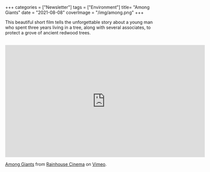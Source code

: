 +++
categories = ["Newsletter"]
tags = ["Environment"]
title= "Among Giants"
date = "2021-08-08"
coverImage = "/img/among.png"
+++

This beautiful short film tells the unforgettable story about a young man who spent three years living in a tree, along with several associates, to protect a grove of ancient redwood trees.

<!--more-->

<br>

<iframe src="https://player.vimeo.com/video/66173800" width="640" height="360" frameborder="0" allow="autoplay; fullscreen; picture-in-picture" allowfullscreen></iframe>
<p><a href="https://vimeo.com/66173800">Among Giants</a> from <a href="https://vimeo.com/rainhouse">Rainhouse Cinema</a> on <a href="https://vimeo.com">Vimeo</a>.</p>
